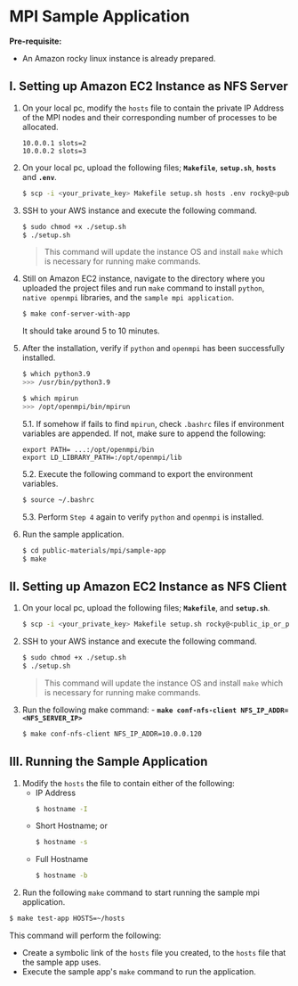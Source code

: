 # MPI Sample Application
**Pre-requisite:**
- An Amazon rocky linux instance is already prepared.

## I. Setting up Amazon EC2 Instance as NFS Server
1. On your local pc, modify the `hosts` file to contain the private IP Address of the MPI nodes and their corresponding number of processes to be allocated.
    ```
    10.0.0.1 slots=2
    10.0.0.2 slots=3
    ```

2. On your local pc, upload the following files; **`Makefile`**, **`setup.sh`**, **`hosts`** and **`.env`**.
    ```bash
    $ scp -i <your_private_key> Makefile setup.sh hosts .env rocky@<public_ip_or_public_dns>:/home/rocky
    ```

3. SSH to your AWS instance and execute the following command.
    ```bash
    $ sudo chmod +x ./setup.sh
    $ ./setup.sh
    ```
    > This command will update the instance OS and install `make` which is necessary for running make commands.

4. Still on Amazon EC2 instance, navigate to the directory where you uploaded the project files and run `make` command to install `python`, `native openmpi` libraries, and the `sample mpi application`.
    
    ```bash
    $ make conf-server-with-app
    ```
    It should take around 5 to 10 minutes.

5. After the installation, verify if `python` and `openmpi` has been successfully installed.
    ```bash
    $ which python3.9
    >>> /usr/bin/python3.9
    
    $ which mpirun
    >>> /opt/openmpi/bin/mpirun
    ```
    5.1. If somehow if fails to find `mpirun`, check `.bashrc` files if environment variables are appended. If not, make sure to append the following:
    ```/home/rocky/.bashrc
    export PATH= ...:/opt/openmpi/bin
    export LD_LIBRARY_PATH=:/opt/openmpi/lib
    ```
    5.2. Execute the following command to export the environment variables.
    ```bash
    $ source ~/.bashrc
    ```
    5.3. Perform `Step 4` again to verify `python` and `openmpi` is installed.

6. Run the sample application.
    ```bash
    $ cd public-materials/mpi/sample-app
    $ make
    ```

## II. Setting up Amazon EC2 Instance as NFS Client
1. On your local pc, upload the following files; **`Makefile`**, and **`setup.sh`**.
    ```bash
    $ scp -i <your_private_key> Makefile setup.sh rocky@<public_ip_or_public_dns>:/home/rocky
    ```

2. SSH to your AWS instance and execute the following command.
    ```bash
    $ sudo chmod +x ./setup.sh
    $ ./setup.sh
    ```
    > This command will update the instance OS and install `make` which is necessary for running make commands.

3. Run the following make command: 
        - **`make conf-nfs-client NFS_IP_ADDR=<NFS_SERVER_IP>`**
    ```bash
    $ make conf-nfs-client NFS_IP_ADDR=10.0.0.120
    ```
    
## III. Running the Sample Application
1. Modify the `hosts` the file to contain either of the following:
    - IP Address 
        ```sh
        $ hostname -I
        ```
    - Short Hostname; or
        ```sh
        $ hostname -s
        ```
    - Full Hostname
        ```sh
        $ hostname -b
        ```
2. Run the following `make` command to start running the sample mpi application.
```sh
$ make test-app HOSTS=~/hosts
```
This command will perform the following:
- Create a symbolic link of the `hosts` file you created, to the `hosts` file that the sample app uses.
- Execute the sample app's `make` command to run the application.